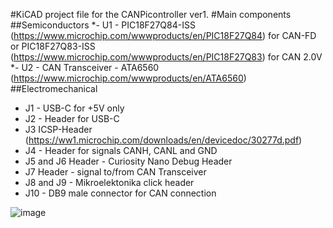 
#KiCAD project file for the CANPicontroller ver1.
#Main components
##Semiconductors
*- U1 - PIC18F27Q84-ISS (https://www.microchip.com/wwwproducts/en/PIC18F27Q84) for CAN-FD or PIC18F27Q83-ISS (https://www.microchip.com/wwwproducts/en/PIC18F27Q83) for CAN 2.0V 
*- U2 - CAN Transceiver - ATA6560 (https://www.microchip.com/wwwproducts/en/ATA6560)
##Electromechanical
- J1 - USB-C for +5V only
- J2 - Header for USB-C
- J3 ICSP-Header (https://ww1.microchip.com/downloads/en/devicedoc/30277d.pdf)
- J4 - Header for signals CANH, CANL and GND
- J5 and J6 Header - Curiosity Nano Debug Header
- J7 Header - signal to/from CAN Transceiver
- J8 and J9 - Mikroelektonika click header
- J10 - DB9 male connector for CAN connection




![image](https://user-images.githubusercontent.com/82336645/116558031-4f919580-a8ff-11eb-8554-bc1d3ab76805.png)

